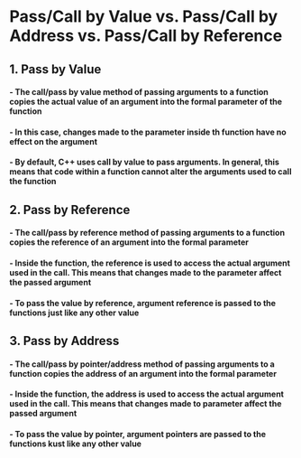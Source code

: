# Pass/Call by Value vs. Pass/Call by Address vs. Pass/Call by Reference

## 1. Pass by Value

#### **- The call/pass by value method of passing arguments to a function copies the actual value of an argument into the formal parameter of the function**

#### **- In this case, changes made to the parameter inside th function have no effect on the argument**

#### **- By default, C++ uses call by value to pass arguments. In general, this means that code within a function cannot alter the arguments used to call the function**

## 2. Pass by Reference

#### **- The call/pass by reference method of passing arguments to a function copies the reference of an argument into the formal parameter**

#### **- Inside the function, the reference is used to access the actual argument used in the call. This means that changes made to the parameter affect the passed argument**

#### **- To pass the value by reference, argument reference is passed to the functions just like any other value**

## 3. Pass by Address

#### **- The call/pass by pointer/address method of passing arguments to a function copies the address of an argument into the formal parameter**

#### **- Inside the function, the address is used to access the actual argument used in the call. This means that changes made to parameter affect the passed argument**

#### **- To pass the value by pointer, argument pointers are passed to the functions kust like any other value**
